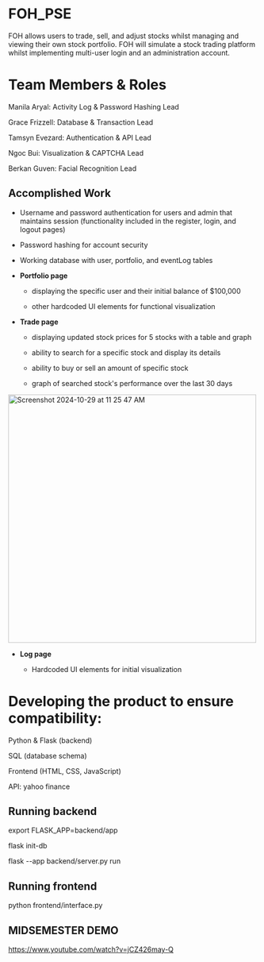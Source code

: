 # FOH_PSE
FOH allows users to trade, sell, and adjust stocks whilst managing and viewing their own stock portfolio. FOH will simulate a stock trading platform whilst implementing multi-user login and an administration account.

# Team Members & Roles
Manila Aryal: Activity Log & Password Hashing Lead

Grace Frizzell: Database & Transaction Lead

Tamsyn Evezard: Authentication & API Lead

Ngoc Bui: Visualization & CAPTCHA Lead

Berkan Guven: Facial Recognition Lead

## Accomplished Work
- Username and password authentication for users and admin that maintains session (functionality included in the register, login, and logout pages)​

- Password hashing for account security​

- Working database with user, portfolio, and eventLog tables​

- <b>Portfolio page ​</b>

    - displaying the specific user and their initial balance of $100,000​

    - other hardcoded UI elements for functional visualization​

- <b>Trade page </b>

  - displaying updated stock prices for 5 stocks with a table and graph​

  - ability to search for a specific stock and display its details​

  - ability to buy or sell an amount of specific stock​

  - graph of searched stock's performance over the last 30 days
 <img width="500" alt="Screenshot 2024-10-29 at 11 25 47 AM" src="https://github.com/user-attachments/assets/f0ba1be4-36a2-49d3-adcc-21b5caa0a401">
    

- <b>Log page​ </b>

    - Hardcoded UI elements for initial visualization
 
# Developing the product to ensure compatibility:​

Python & Flask (backend)​

SQL (database schema)​

Frontend (HTML, CSS, JavaScript)​

API: yahoo finance

## Running backend
export FLASK_APP=backend/app

flask init-db

flask --app backend/server.py run

## Running frontend
python frontend/interface.py

## MIDSEMESTER DEMO
https://www.youtube.com/watch?v=jCZ426may-Q 
